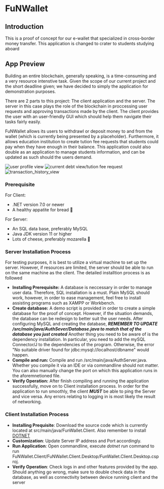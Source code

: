 # FuNWallet
## Introduction
This is a proof of concept for our e-wallet that specialized in cross-border money transfer. This application is changed to crater to students studying aboard
## App Preview
Building an entire blockchain, generally speaking, is a time-consuming and a very resource intenstive task. Given the scope of our current project and the short deadline given; we have decided to simply the application for demonstration purposes.

There are 2 parts to this project: The client application and the server. The server in this case plays the role of the blockchain in proccessing user requests and approving transactions made by the client. The client provides the user with an user-friendly GUI which should help them navigate their tasks fairly easily.

FuNWallet allows its users to withdrawl or deposit money to and from the wallet (which is currently being presented by a placeholder). Furthermore, it allows education institution to create tution fee requests that students could pay when they have enough in their balance. This application could also double as an application to manage students information, and can be updated as such should the users demand.

![user profile view](https://github.com/Chanchan011/FuNWallet/blob/main/sampleUI/current_debt_view.png)
![current debt view/tution fee request](https://github.com/Chanchan011/FuNWallet/blob/main/sampleUI/current_debt_view.png)
![transaction_history_view](https://github.com/Chanchan011/FuNWallet/blob/main/sampleUI/recent_transac_view.png)
### Prerequisite
For Client:
+ .NET version 7.0 or newer
+ A healthy appatite for bread :bread:

For Server:
+ An SQL data base, preferably MySQL
+ Java JDK version 11 or higher
+ Lots of cheese, preferably mozarella :cheese:
### Server Installation Process
For testing purposes, it is best to utilize a virtual machine to set up the server. However, if resources are limited, the server should be able to run on the same machine as the client. The detailed installtion process is as followed
+ **Installing Prerequisite:** A database is neccessary in order to manage user data. Therefore, SQL installation is a must. Plain MySQL should work, however, in order to ease management, feel free to install assisting programs such as XAMPP or Workbench.
+ **Create database:** A demo script is provided in order to create a simple database for the proof of concept. However, if the situation demands, the database can be redesign to better suit the user needs. After configuring MySQL and creating the database, ***REMEMBER TO UPDATE /src/main/java/AuthSever/Database.java to match that of the database you just created*** Another thing you need to be aware of is the dependency installation. In particular, you need to add the mySQL Connector/J to the dependencies of the program. Otherwise, the error "No suitable driver found for jdbc:mysql://localhost/dbname" would happen.
+ **Compile and run:** Compile and run /src/main/java/AuthServer.java. Whether you compile it via an IDE or via commandline should not matter. You can also manually change the port on which this application runs in the aforemnetioned file.
+ **Verify Operation:** After finish compiling and running the application successfully, move on to Client installation process. In order for the application to run smoothly, the client ***MUST*** be able to ping the Server and vice versa. Any errors relating to logging in is most likely the result of networking.
### Client Installation Process
+ **Installing Prequisite**: Download the source code which is currently located at src/main/java/FunWallet.Client. Also remember to install [DOTNET](https://dotnet.microsoft.com/en-us/)
+ **Customization**: Update Server IP address and Port accordingly.
+ **Run Application**: Open commandline, execute *dotnet run* command to run FuNWallet.Client/FuNWallet.Client.Desktop/FunWallet.Client.Desktop.csproj.
+ **Verify Operation**: Check logs in and other features provided by the app. Should anything go wrong, make sure to double check data in the database, as well as connectivity between device running client and the server
